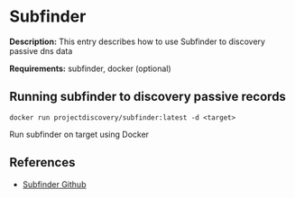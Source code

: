 # Subfinder

**Description:** This entry describes how to use Subfinder to discovery passive dns data

**Requirements:** subfinder, docker (optional)

## Running subfinder to discovery passive records

```
docker run projectdiscovery/subfinder:latest -d <target>
```

Run subfinder on target using Docker
  
## References
* [Subfinder Github](https://github.com/projectdiscovery/subfinder)